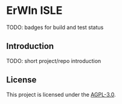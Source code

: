 # ErWIn ISLE

TODO: badges for build and test status

## Introduction

TODO: short project/repo introduction

## License

This project is licensed under the [AGPL-3.0](./LICENSE).

